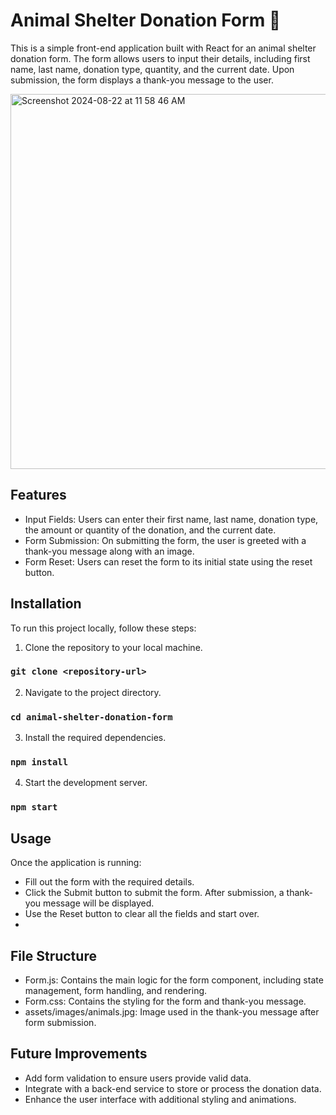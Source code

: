 # Animal Shelter Donation Form 🐾
This is a simple front-end application built with React for an animal shelter donation form. The form allows users to input their details, including first name, last name, donation type, quantity, and the current date. Upon submission, the form displays a thank-you message to the user.

<img width="600" alt="Screenshot 2024-08-22 at 11 58 46 AM" src="https://github.com/user-attachments/assets/eedaa1c4-79d2-4fe0-8a28-e377ebbfd965">




## Features
- Input Fields: Users can enter their first name, last name, donation type, the amount or quantity of the donation, and the current date.
- Form Submission: On submitting the form, the user is greeted with a thank-you message along with an image.
- Form Reset: Users can reset the form to its initial state using the reset button.
## Installation
To run this project locally, follow these steps:

1. Clone the repository to your local machine.
### `git clone <repository-url>`
2. Navigate to the project directory.
### `cd animal-shelter-donation-form`
3. Install the required dependencies.
### `npm install`
4. Start the development server.
### `npm start`

## Usage
Once the application is running:

- Fill out the form with the required details.
- Click the Submit button to submit the form. After submission, a thank-you message will be displayed.
- Use the Reset button to clear all the fields and start over.
- 
## File Structure
- Form.js: Contains the main logic for the form component, including state management, form handling, and rendering.
- Form.css: Contains the styling for the form and thank-you message.
- assets/images/animals.jpg: Image used in the thank-you message after form submission.
  
## Future Improvements
- Add form validation to ensure users provide valid data.
- Integrate with a back-end service to store or process the donation data.
- Enhance the user interface with additional styling and animations.

